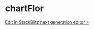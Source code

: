# chartFlor

[Edit in StackBlitz next generation editor ⚡️](https://stackblitz.com/~/github.com/kvartiil/chartFlor)